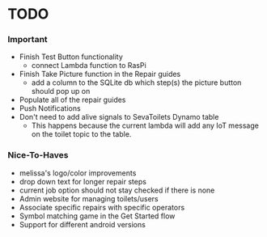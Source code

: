 # TODO

### Important
- Finish Test Button functionality
    - connect Lambda function to RasPi
- Finish Take Picture function in the Repair guides
    - add a column to the SQLite db which step(s) the picture button should pop up on
- Populate all of the repair guides
- Push Notifications
- Don't need to add alive signals to SevaToilets Dynamo table
    - This happens because the current lambda will add any IoT message on the toilet topic to the table. 

### Nice-To-Haves
- melissa's logo/color improvements
- drop down text for longer repair steps
- current job option should not stay checked if there is none
- Admin website for managing toilets/users
- Associate specific repairs with specific operators
- Symbol matching game in the Get Started flow
- Support for different android versions